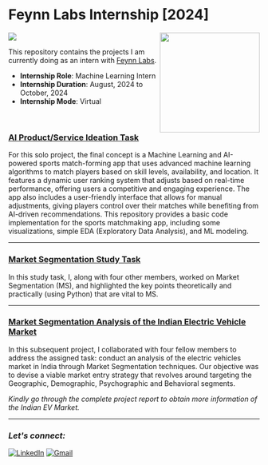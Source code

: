 <!---MLI Batch 27-22-S-B-->

# Feynn Labs Internship [2024]
![](https://img.shields.io/badge/Tools-python%20%7C%20pandas%20%7C%20numpy%20%7C%20seaborn%20%7C%20matplotlib%20%7C%20sklearn-green?style=for-the-badge)
<img align="right" src="https://media-exp1.licdn.com/dms/image/C4E0BAQFsR2odu1HlDw/company-logo_200_200/0/1618823231043?e=2147483647&v=beta&t=ilJeLegaw6JWKvSIyh1IhTTZZw1-nAtmfqqQJSeTuSs" width="200">

This repository contains the projects I am currently doing as an intern with [Feynn Labs](https://feynnlabs.com/).

- **Internship Role**: Machine Learning Intern
- **Internship Duration**: August, 2024 to October, 2024
- **Internship Mode**: Virtual

<br>

### [AI Product/Service Ideation Task](https://github.com/ixfirdaus22/FeynnLabsInternship2024/blob/main/Sports%20Match-Forming%20App/Product%20Report.pdf)
For this solo project, the final concept is a Machine Learning and AI-powered sports match-forming app that uses advanced machine learning algorithms to match players based on skill levels, availability, and location. It features a dynamic user ranking system that adjusts based on real-time performance, offering users a competitive and engaging experience. The app also includes a user-friendly interface that allows for manual adjustments, giving players control over their matches while benefiting from AI-driven recommendations. This repository provides a basic code implementation for the sports matchmaking app, including some visualizations, simple EDA (Exploratory Data Analysis), and ML modeling.
***

###  [Market Segmentation Study Task](https://github.com/ixfirdaus22/FeynnLabsInternship2024/tree/main/Study%20Task)
In this study task, I, along with four other members, worked on Market Segmentation (MS), and highlighted the key points theoretically and practically (using Python) that are vital to MS.

***

### [Market Segmentation Analysis of the Indian Electric Vehicle Market](https://github.com/ixfirdaus22/FeynnLabsInternship2024/blob/main/Market%20Segmentation/Report%20EV%20Market.pdf)
In this subsequent project, I collaborated with four fellow members to address the assigned task: conduct an analysis of the electric vehicles market in India through Market Segmentation techniques. Our objective was to devise a viable market entry strategy that revolves around targeting the Geographic, Demographic, Psychographic and Behavioral segments.

*Kindly go through the complete project report to obtain more information of the Indian EV Market.*

***

### ***Let's connect:*** 
[![LinkedIn](https://img.shields.io/badge/linkedin-%230077B5.svg?style=for-the-badge&logo=linkedin&logoColor=white)](https://www.linkedin.com/in/firdaus-mazumdar-1540412b4/) 
[![Gmail](https://img.shields.io/badge/Gmail-D14836?style=for-the-badge&logo=gmail&logoColor=white)](mailto:firdaus22work@gmail.com)  

